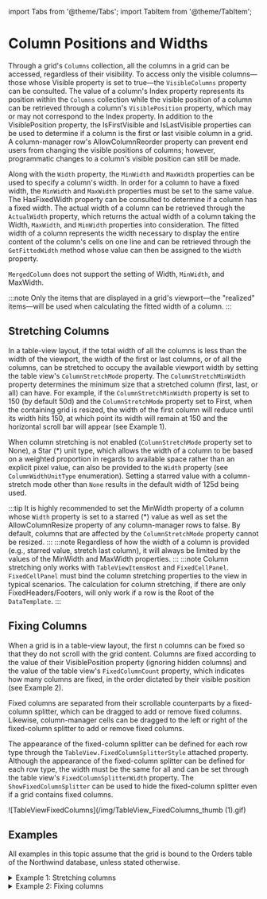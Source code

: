 import Tabs from '@theme/Tabs';
import TabItem from '@theme/TabItem';

# Column Positions and Widths

Through a grid's `Columns` collection, all the columns in a grid can be accessed, regardless of their visibility. To access only the visible columns—those whose Visible property is set to true—the `VisibleColumns` property can be consulted. The value of a column's Index property represents its position within the `Columns` collection while the visible position of a column can be retrieved through a column's `VisiblePosition` property, which may or may not correspond to the Index property. In addition to the VisiblePosition property, the IsFirstVisible and IsLastVisible properties can be used to determine if a column is the first or last visible column in a grid. A column-manager row's AllowColumnReorder property can prevent end users from changing the visible positions of columns; however, programmatic changes to a column's visible position can still be made.

Along with the `Width` property, the `MinWidth` and `MaxWidth` properties can be used to specify a column's width. In order for a column to have a fixed width, the `MinWidth` and `MaxWidth` properties must be set to the same value. The HasFixedWidth property can be consulted to determine if a column has a fixed width. The actual width of a column can be retrieved through the `ActualWidth` property, which returns the actual width of a column taking the Width, `MaxWidth`, and `MinWidth` properties into consideration. The fitted width of a column represents the width necessary to display the entire content of the column's cells on one line and can be retrieved through the `GetFittedWidth` method whose value can then be assigned to the `Width` property.

`MergedColumn` does not support the setting of Width, `MinWidth`, and MaxWidth.

:::note
Only the items that are displayed in a grid's viewport—the "realized" items—will be used when calculating the fitted width of a column.
:::

## Stretching Columns 
In a table-view layout, if the total width of all the columns is less than the width of the viewport, the width of the first or last columns, or of all the columns, can be stretched to occupy the available viewport width by setting the table view's `ColumnStretchMode` property. The `ColumnStretchMinWidth` property determines the minimum size that a stretched column (first, last, or all) can have. For example, if the `ColumnStretchMinWidth` property is set to 150 (by default 50d) and the `ColumnStretchMode` property set to First, when the containing grid is resized, the width of the first column will reduce until its width hits 150, at which point its width will remain at 150 and the horizontal scroll bar will appear (see Example 1).

When column stretching is not enabled (`ColumnStretchMode` property set to None), a Star (*) unit type, which allows the width of a column to be based on a weighted proportion in regards to available space rather than an explicit pixel value, can also be provided to the `Width` property (see `ColumnWidthUnitType` enumeration). Setting a starred value with a column-stretch mode other than `None` results in the default width of 125d being used.

:::tip
It is highly recommended to set the MinWidth property of a column whose `Width` property is set to a starred (*) value as well as set the AllowColumnResize property of any column-manager rows to false. By default, columns that are affected by the `ColumnStretchMode` property cannot be resized.
:::
:::note
Regardless of how the width of a column is provided (e.g., starred value, stretch last column), it will always be limited by the values of the MinWidth and MaxWidth properties.
:::
:::note
Column stretching only works with `TableViewItemsHost` and `FixedCellPanel`. `FixedCellPanel` must bind the column stretching properties to the view in typical scenarios. The calculation for column stretching, if there are only FixedHeaders/Footers, will only work if a row is the Root of the `DataTemplate`.
:::

## Fixing Columns
When a grid is in a table-view layout, the first n columns can be fixed so that they do not scroll with the grid content. Columns are fixed according to the value of their VisiblePosition property (ignoring hidden columns) and the value of the table view's `FixedColumnCount` property, which indicates how many columns are fixed, in the order dictated by their visible position (see Example 2).

Fixed columns are separated from their scrollable counterparts by a fixed-column splitter, which can be dragged to add or remove fixed columns. Likewise, column-manager cells can be dragged to the left or right of the fixed-column splitter to add or remove fixed columns.

The appearance of the fixed-column splitter can be defined for each row type through the `TableView.FixedColumnSplitterStyle` attached property. Although the appearance of the fixed-column splitter can be defined for each row type, the width must be the same for all and can be set through the table view's `FixedColumnSplitterWidth` property. The `ShowFixedColumnSplitter` can be used to hide the fixed-column splitter even if a grid contains fixed columns.

![TableViewFixedColumns](/img/TableView_FixedColumns_thumb (1).gif)

## Examples
All examples in this topic assume that the grid is bound to the Orders table of the Northwind database, unless stated otherwise.

<details>

  <summary>Example 1: Stretching columns</summary>
  
  The following example demonstrates how to stretch all the columns in a grid equally so that they occupy the full width available in the viewport.

  <Tabs>
    <TabItem value="xaml" label="XAML" default>

      ```xml
        <Grid xmlns:xcdg="http://schemas.xceed.com/wpf/xaml/datagrid">
          <Grid.Resources>
              <xcdg:DataGridCollectionViewSource x:Key="cvs_orders"
                                                Source="{Binding Source={x:Static Application.Current}, Path=Orders}"
                                                AutoCreateItemProperties="False">
                <xcdg:DataGridCollectionViewSource.ItemProperties>
                    <xcdg:DataGridItemProperty Name="ShipCountry" />
                    <xcdg:DataGridItemProperty Name="ShipCity" />
                    <xcdg:DataGridItemProperty Name="ShipRegion" />
                    <xcdg:DataGridItemProperty Name="ShipVia" />
                </xcdg:DataGridCollectionViewSource.ItemProperties>
              </xcdg:DataGridCollectionViewSource>
          </Grid.Resources>
          <xcdg:DataGridControl x:Name="OrdersGrid"
                                ItemsSource="{Binding Source={StaticResource cvs_orders}}">
              <xcdg:DataGridControl.View>
                <xcdg:TableView ColumnStretchMode="All"
                                ColumnStretchMinWidth="100"/>
              </xcdg:DataGridControl.View>
          </xcdg:DataGridControl>
        </Grid>
      ```
    </TabItem>
    <TabItem value="csharp" label="C#">

      ```csharp
      DataGridCollectionView collectionView = new DataGridCollectionView( Orders, typeof( System.Data.DataRow ), false, false );
      collectionView.ItemProperties.Add( new DataGridItemProperty( "ShipCountry", typeof( string ) ) );
      collectionView.ItemProperties.Add( new DataGridItemProperty( "ShipCity", typeof( string ) ) );
      collectionView.ItemProperties.Add( new DataGridItemProperty( "ShipRegion", typeof( string ) ) );
      collectionView.ItemProperties.Add( new DataGridItemProperty( "ShipVia", typeof( int) ) );
      TableView view = new TableView();
      view.ColumnStretchMode = ColumnStretchMode.All;
      view.ColumnStretchMinWidth = 100;
      dataGridControl.View = view;
      dataGridControl.ItemsSource = collectionView;
      ```
    </TabItem>
    <TabItem value="vbnet" label="VB.NET">

      ```vbnet
        Dim collectionView As New DataGridCollectionView( Orders, GetType( System.Data.DataRow ), False, False )
        collectionView.ItemProperties.Add( New DataGridItemProperty( "ShipCountry", GetType( String ) ) )
        collectionView.ItemProperties.Add( New DataGridItemProperty( "ShipCity", GetType( String ) ) )
        collectionView.ItemProperties.Add( New DataGridItemProperty( "ShipRegion", GetType( String ) ) )
        collectionView.ItemProperties.Add( New DataGridItemProperty( "ShipVia", GetType( Integer ) ) )
        Dim view As New TableView()
        view.ColumnStretchMode = ColumnStretchMode.All
        view.ColumnStretchMinWidth = 100
        dataGridControl.View = view
        dataGridControl.ItemsSource = collectionView
      ```
    </TabItem>
  </Tabs>
</details>

<details>

  <summary>Example 2: Fixing columns</summary>
  
  The following example demonstrates how to fix the *ShipCountry* and *ShipCity* columns.

  <Tabs>
    <TabItem value="xaml" label="XAML" default>

      ```xml
        <Grid xmlns:xcdg="http://schemas.xceed.com/wpf/xaml/datagrid">
          <Grid.Resources>
            <xcdg:DataGridCollectionViewSource x:Key="cvs_orders"
                                            Source="{Binding Source={x:Static Application.Current},
                                                              Path=Orders}"/>
          </Grid.Resources>
          <xcdg:DataGridControl x:Name="OrdersGrid"
                                ItemsSource="{Binding Source={StaticResource cvs_orders}}">
              <xcdg:DataGridControl.Columns>
                <xcdg:Column FieldName="ShipCountry" VisiblePosition="0"/>
                <xcdg:Column FieldName="ShipCity" VisiblePosition="1"/>
              </xcdg:DataGridControl.Columns>
              <xcdg:DataGridControl.View>
                <xcdg:TableView FixedColumnCount="2"/>
              </xcdg:DataGridControl.View>
          </xcdg:DataGridControl>
        </Grid>
      ```
    </TabItem>
    <TabItem value="csharp" label="C#">

      ```csharp
        dataGridControl.Columns[ "ShipCountry" ].VisiblePosition = 0;
        dataGridControl.Columns[ "ShipCity" ].VisiblePosition = 1;
        TableView view = new TableView();
        view.FixedColumnCount = 2;
        dataGridControl.View = view;
      ```
    </TabItem>
    <TabItem value="vbnet" label="VB.NET">

      ```vbnet
        dataGridControl.Columns( "ShipCountry" ).VisiblePosition = 0
        dataGridControl.Columns( "ShipCity" ).VisiblePosition = 1
        Dim view As New TableView()
        view.FixedColumnCount = 2
        dataGridControl.View = view
      ```
    </TabItem>
  </Tabs>
</details>